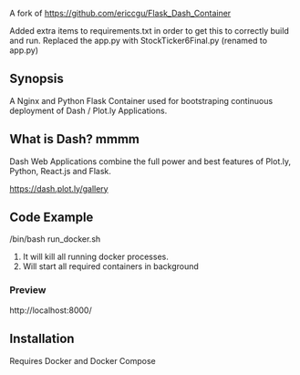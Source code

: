 A fork of https://github.com/ericcgu/Flask_Dash_Container

Added extra items to requirements.txt in order to get this to correctly build and run.
Replaced the app.py with StockTicker6Final.py (renamed to app.py)

## Synopsis

A Nginx and Python Flask Container used for bootstraping continuous deployment of Dash / Plot.ly Applications.

## What is Dash? mmmm

Dash Web Applications combine the full power and best features of Plot.ly, Python, React.js and Flask.

https://dash.plot.ly/gallery

## Code Example

/bin/bash run_docker.sh

1. It will kill all running docker processes.
2. Will start all required containers in background

### Preview

http://localhost:8000/


## Installation

Requires Docker and Docker Compose
